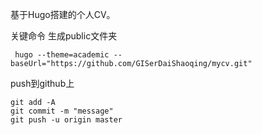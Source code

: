 基于Hugo搭建的个人CV。

关键命令
生成public文件夹

	 hugo --theme=academic --baseUrl="https://github.com/GISerDaiShaoqing/mycv.git"

push到github上

	git add -A
	git commit -m "message"
	git push -u origin master
